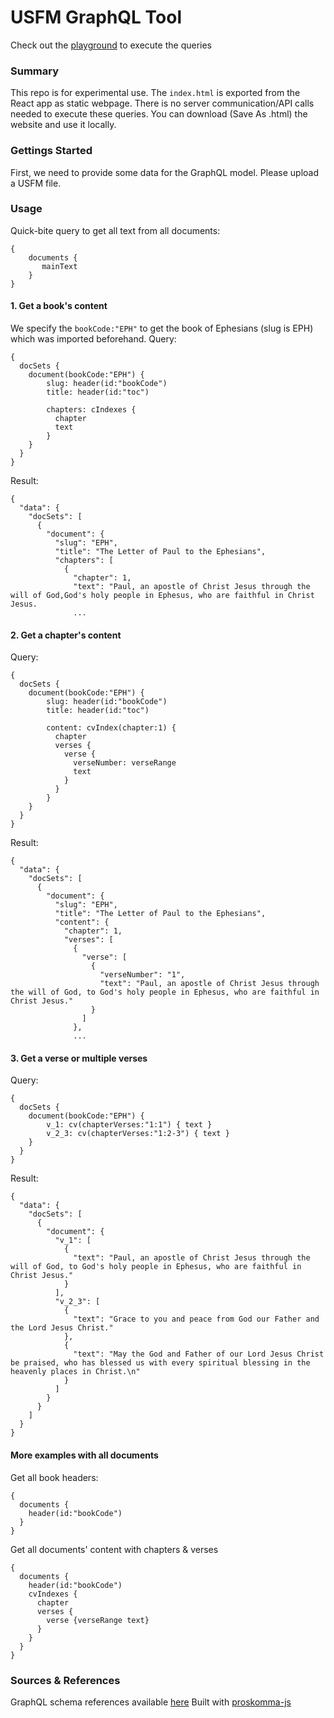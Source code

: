 # USFM GraphQL Tool
Check out the [playground](https://anonymouswalker.github.io/proskomma-usfm-graphql/) to execute the queries

### Summary
This repo is for experimental use. The `index.html` is exported from the React app as static webpage. There is no server communication/API calls needed to execute these queries. You can download (Save As .html) the website and use it locally.

### Gettings Started
First, we need to provide some data for the GraphQL model. Please upload a USFM file.

### Usage
Quick-bite query to get all text from all documents:
```
{
    documents {
       mainText
    }
}
```
#### 1. Get a book's content
We specify the `bookCode:"EPH"` to get the book of Ephesians (slug is EPH) which was imported beforehand.
Query:
```
{
  docSets {
    document(bookCode:"EPH") {
        slug: header(id:"bookCode")
        title: header(id:"toc")
        
        chapters: cIndexes {
          chapter
          text
        }
    }
  }
}
```
Result:
```
{
  "data": {
    "docSets": [
      {
        "document": {
          "slug": "EPH",
          "title": "The Letter of Paul to the Ephesians",
          "chapters": [
            {
              "chapter": 1,
              "text": "Paul, an apostle of Christ Jesus through the will of God,God's holy people in Ephesus, who are faithful in Christ Jesus.
              ...
```

#### 2. Get a chapter's content
Query:
```
{
  docSets {
    document(bookCode:"EPH") {
        slug: header(id:"bookCode")
        title: header(id:"toc")

        content: cvIndex(chapter:1) {
          chapter
          verses {
            verse {
              verseNumber: verseRange
              text
            }
          }
        }
    }
  }
}
```
Result:
```
{
  "data": {
    "docSets": [
      {
        "document": {
          "slug": "EPH",
          "title": "The Letter of Paul to the Ephesians",
          "content": {
            "chapter": 1,
            "verses": [
              {
                "verse": [
                  {
                    "verseNumber": "1",
                    "text": "Paul, an apostle of Christ Jesus through the will of God, to God's holy people in Ephesus, who are faithful in Christ Jesus."
                  }
                ]
              },
              ...
```
#### 3. Get a verse or multiple verses
Query:
```
{
  docSets {
    document(bookCode:"EPH") {
        v_1: cv(chapterVerses:"1:1") { text }
        v_2_3: cv(chapterVerses:"1:2-3") { text }
    }
  }
}
```
Result:
```
{
  "data": {
    "docSets": [
      {
        "document": {
          "v_1": [
            {
              "text": "Paul, an apostle of Christ Jesus through the will of God, to God's holy people in Ephesus, who are faithful in Christ Jesus."
            }
          ],
          "v_2_3": [
            {
              "text": "Grace to you and peace from God our Father and the Lord Jesus Christ."
            },
            {
              "text": "May the God and Father of our Lord Jesus Christ be praised, who has blessed us with every spiritual blessing in the heavenly places in Christ.\n"
            }
          ]
        }
      }
    ]
  }
}
```
#### More examples with all documents
Get all book headers:
```
{
  documents {
    header(id:"bookCode")
  }
}  
```
Get all documents' content with chapters & verses
```
{
  documents {
    header(id:"bookCode")
    cvIndexes {
      chapter
      verses {
        verse {verseRange text}
      }
    }
  }
}
```
### Sources & References
GraphQL schema references available [here](https://doc.proskomma.bible/en/latest/_static/schema/document.doc.html)
Built with [proskomma-js](https://github.com/mvahowe/proskomma-js)
